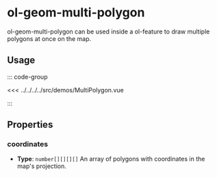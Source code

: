 # ol-geom-multi-polygon

ol-geom-multi-polygon can be used inside a ol-feature to draw multiple polygons at once on the map.

<script setup>
import MultiPolygon from "@demos/MultiPolygon.vue"
</script>
<ClientOnly>
<MultiPolygon />
</ClientOnly>

## Usage

::: code-group

<<< ../../../../src/demos/MultiPolygon.vue

:::

## Properties

### coordinates

- **Type**: `number[][][][]`
  An array of polygons with coordinates in the map's projection.
